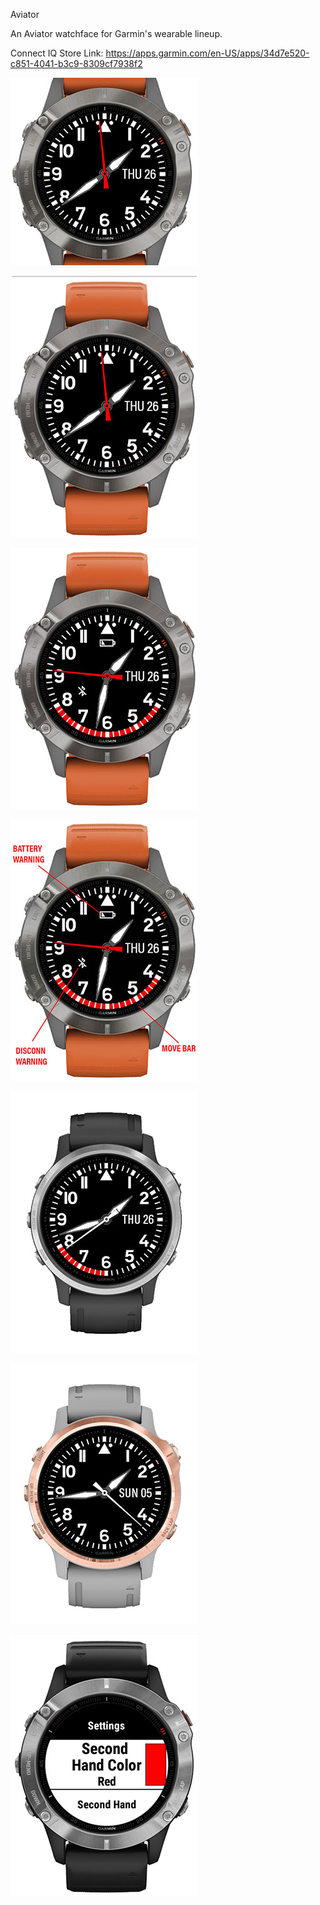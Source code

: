 Aviator

An Aviator watchface for Garmin's wearable lineup.

Connect IQ Store Link: https://apps.garmin.com/en-US/apps/34d7e520-c851-4041-b3c9-8309cf7938f2

![](screenshots/COVER.jpg)

![](screenshots/SCREENSHOOT_00.jpg)

![](screenshots/SCREENSHOOT_01.jpg)

![](screenshots/SCREENSHOOT_02.jpg)

![](screenshots/SCREENSHOOT_03.jpg)

![](screenshots/SCREENSHOOT_04.jpg)

![](screenshots/SCREENSHOOT_05.jpg)
